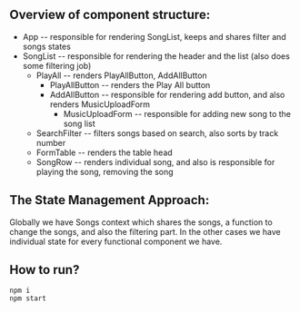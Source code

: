 ## Overview of component structure:
* App -- responsible for rendering SongList, keeps and shares filter and songs states
* SongList -- responsible for rendering the header and the list (also does some filtering job)
    * PlayAll -- renders PlayAllButton, AddAllButton
        * PlayAllButton -- renders the Play All button
        * AddAllButton -- responsible for rendering add button, and also renders MusicUploadForm
            * MusicUploadForm -- responsible for adding new song to the song list
    * SearchFilter -- filters songs based on search, also sorts by track number
    * FormTable -- renders the table head
    * SongRow -- renders individual song, and also is responsible for playing the song, removing the song

## The State Management Approach:
Globally we have Songs context which shares the songs, a function to change the songs, and also the filtering part. In the other cases we have individual state for every functional component we have.

## How to run?
`npm i` <br />
`npm start`